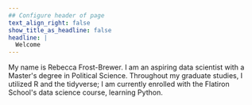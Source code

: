 ```yaml
---
## Configure header of page
text_align_right: false
show_title_as_headline: false
headline: |
  Welcome
---
```


<!-- this is a subheadline -->
My name is Rebecca Frost-Brewer. I am an aspiring data scientist with a Master's degree in Political Science. Throughout my graduate studies, I utilized R and the tidyverse; I am currently enrolled with the Flatiron School's data science course, learning Python.